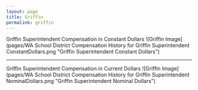 ```yaml
---
layout: page
title: Griffin
permalink: griffin
---
```



Griffin Superintendent Compensation in Constant Dollars
![Griffin Image](pages/WA School District Compensation History for Griffin Superintendent ConstantDollars.png "Griffin Superintendent Constant Dollars")
___

Griffin Superintendent Compensation in Current Dollars
![Griffin Image](pages/WA School District Compensation History for Griffin Superintendent NominalDollars.png "Griffin Superintendent Nominal Dollars")